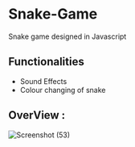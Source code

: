 # Snake-Game
Snake game designed in Javascript

## Functionalities 
- Sound Effects
- Colour changing of snake

## OverView :
![Screenshot (53)](https://user-images.githubusercontent.com/41748122/72975350-aa803700-3df6-11ea-88c6-429490825b8e.png)


